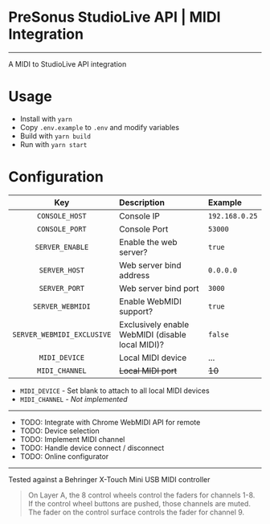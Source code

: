 # PreSonus StudioLive API | MIDI Integration
---

A MIDI to StudioLive API integration

# Usage

* Install with `yarn`
* Copy `.env.example` to `.env` and modify variables
* Build with `yarn build`
* Run with `yarn start`

# Configuration

|Key|Description|Example|
|:---:|:---|:---|
|`CONSOLE_HOST`|Console IP|`192.168.0.25`|
|`CONSOLE_PORT`|Console Port|`53000`|
|`SERVER_ENABLE`|Enable the web server?|`true`|
|`SERVER_HOST`|Web server bind address|`0.0.0.0`|
|`SERVER_PORT`|Web server bind port|`3000`|
|`SERVER_WEBMIDI`|Enable WebMIDI support?|`true`|
|`SERVER_WEBMIDI_EXCLUSIVE`|Exclusively enable WebMIDI (disable local MIDI)?|`false`|
|`MIDI_DEVICE`|Local MIDI device|...|
|`MIDI_CHANNEL`|<s>Local MIDI port</s>|<s>10</s>|

* `MIDI_DEVICE` - Set blank to attach to all local MIDI devices
* `MIDI_CHANNEL` - _Not implemented_

---



* TODO: Integrate with Chrome WebMIDI API for remote
* TODO: Device selection
* TODO: Implement MIDI channel
* TODO: Handle device connect / disconnect
* TODO: Online configurator

---

Tested against a Behringer X-Touch Mini USB MIDI controller

> On Layer A, the 8 control wheels control the faders for channels 1-8.  
If the control wheel buttons are pushed, those channels are muted.  
The fader on the control surface controls the fader for channel 9.
